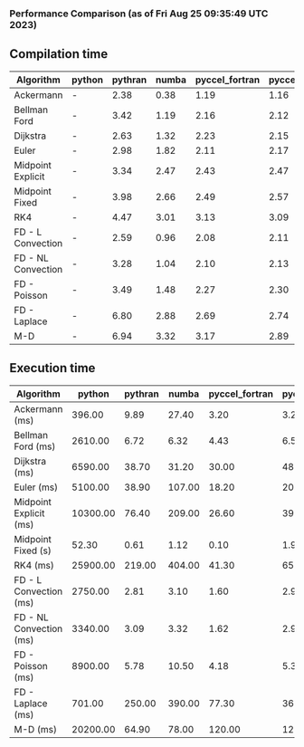 ### Performance Comparison (as of Fri Aug 25 09:35:49 UTC 2023)
## Compilation time
Algorithm                 | python                    | pythran                   | numba                     | pyccel_fortran            | pyccel_c                 
------------------------- | ------------------------- | ------------------------- | ------------------------- | ------------------------- | -------------------------
Ackermann                 | -                         | 2.38                      | 0.38                      | 1.19                      | 1.16                     
Bellman Ford              | -                         | 3.42                      | 1.19                      | 2.16                      | 2.12                     
Dijkstra                  | -                         | 2.63                      | 1.32                      | 2.23                      | 2.15                     
Euler                     | -                         | 2.98                      | 1.82                      | 2.11                      | 2.17                     
Midpoint Explicit         | -                         | 3.34                      | 2.47                      | 2.43                      | 2.47                     
Midpoint Fixed            | -                         | 3.98                      | 2.66                      | 2.49                      | 2.57                     
RK4                       | -                         | 4.47                      | 3.01                      | 3.13                      | 3.09                     
FD - L Convection         | -                         | 2.59                      | 0.96                      | 2.08                      | 2.11                     
FD - NL Convection        | -                         | 3.28                      | 1.04                      | 2.10                      | 2.13                     
FD - Poisson              | -                         | 3.49                      | 1.48                      | 2.27                      | 2.30                     
FD - Laplace              | -                         | 6.80                      | 2.88                      | 2.69                      | 2.74                     
M-D                       | -                         | 6.94                      | 3.32                      | 3.17                      | 2.89                     

## Execution time
Algorithm                 | python                    | pythran                   | numba                     | pyccel_fortran            | pyccel_c                 
------------------------- | ------------------------- | ------------------------- | ------------------------- | ------------------------- | -------------------------
Ackermann (ms)            | 396.00                    | 9.89                      | 27.40                     | 3.20                      | 3.26                     
Bellman Ford (ms)         | 2610.00                   | 6.72                      | 6.32                      | 4.43                      | 6.57                     
Dijkstra (ms)             | 6590.00                   | 38.70                     | 31.20                     | 30.00                     | 48.20                    
Euler (ms)                | 5100.00                   | 38.90                     | 107.00                    | 18.20                     | 201.00                   
Midpoint Explicit (ms)    | 10300.00                  | 76.40                     | 209.00                    | 26.60                     | 395.00                   
Midpoint Fixed (s)        | 52.30                     | 0.61                      | 1.12                      | 0.10                      | 1.98                     
RK4 (ms)                  | 25900.00                  | 219.00                    | 404.00                    | 41.30                     | 653.00                   
FD - L Convection (ms)    | 2750.00                   | 2.81                      | 3.10                      | 1.60                      | 2.99                     
FD - NL Convection (ms)   | 3340.00                   | 3.09                      | 3.32                      | 1.62                      | 2.98                     
FD - Poisson (ms)         | 8900.00                   | 5.78                      | 10.50                     | 4.18                      | 5.30                     
FD - Laplace (ms)         | 701.00                    | 250.00                    | 390.00                    | 77.30                     | 365.00                   
M-D (ms)                  | 20200.00                  | 64.90                     | 78.00                     | 120.00                    | 121.00                   

